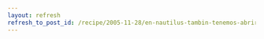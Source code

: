 ```yaml
---
layout: refresh
refresh_to_post_id: /recipe/2005-11-28/en-nautilus-tambin-tenemos-abrir-terminal-aqu
---
```

